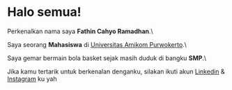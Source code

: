 # Halo semua! 

Perkenalkan nama saya **Fathin Cahyo Ramadhan**.\

Saya seorang **Mahasiswa** di [Universitas Amikom Purwokerto](https://amikompurwokerto.ac.id/).\

Saya gemar bermain bola basket sejak masih duduk di bangku **SMP**.\

Jika kamu tertarik untuk berkenalan denganku, silakan ikuti akun [Linkedin](https://www.linkedin.com/in/fatin-cahya/) & [Instagram](https://www.instagram.com/in/fatin-cahya/) ku yah
